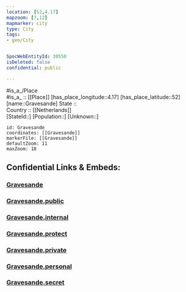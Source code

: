 ```yaml
---
location: [52,4.17] 
mapzoom: [7,12] 
mapmarker: city 
type: City
tags:
- geo/City


SpocWebEntityId: 30550
isDeleted: false
confidential: public

---
```

#is_a_/Place  
#is_a_ :: [[Place]] 
[has_place_longitude::4.17] 
[has_place_latitude::52] 
[name::Gravesande] 
State ::  
Country :: [[Netherlands]]  
[StateId::] 
[Population::] 
[Unknown::] 


```leaflet
id: Gravesande
coordinates: [[Gravesande]] 
markerFile: [[Gravesande]] 
defaultZoom: 11 
maxZoom: 18
```


## Confidential Links & Embeds: 

### [Gravesande](/_Standards/Earth/Continent/Europe/Europe~West/Netherlands/Provinces~Netherlands/Zuid-Holland/City/Gravesande.md) 

### [Gravesande.public](/_public/Earth/Continent/Europe/Europe~West/Netherlands/Provinces~Netherlands/Zuid-Holland/City/Gravesande.public.md) 

### [Gravesande.internal](/_internal/Earth/Continent/Europe/Europe~West/Netherlands/Provinces~Netherlands/Zuid-Holland/City/Gravesande.internal.md) 

### [Gravesande.protect](/_protect/Earth/Continent/Europe/Europe~West/Netherlands/Provinces~Netherlands/Zuid-Holland/City/Gravesande.protect.md) 

### [Gravesande.private](/_private/Earth/Continent/Europe/Europe~West/Netherlands/Provinces~Netherlands/Zuid-Holland/City/Gravesande.private.md) 

### [Gravesande.personal](/_personal/Earth/Continent/Europe/Europe~West/Netherlands/Provinces~Netherlands/Zuid-Holland/City/Gravesande.personal.md) 

### [Gravesande.secret](/_secret/Earth/Continent/Europe/Europe~West/Netherlands/Provinces~Netherlands/Zuid-Holland/City/Gravesande.secret.md)

